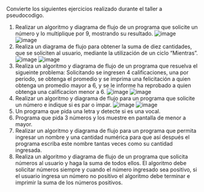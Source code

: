 
Convierte los siguientes ejercicios realizado durante el taller a pseudocodigo.

1. Realizar un algoritmo y diagrama de flujo de un programa que solicite un número y lo multiplique por 9, mostrando su resultado.
![image](https://user-images.githubusercontent.com/102439815/161176156-95d6076f-4511-43d3-acda-ae06f48f8823.png)
![image](https://user-images.githubusercontent.com/102439815/161176238-7e419cf7-8a04-4d9f-bc1b-4dc2bb193c47.png)
2. Realiza un diagrama de flujo para obtener la suma de diez cantidades, que se soliciten al usuario, mediante la utilización de un ciclo “Mientras”. 
![image](https://user-images.githubusercontent.com/102439815/161178014-11639141-9ead-431a-b008-de9ba5cf9328.png)
![image](https://user-images.githubusercontent.com/102439815/161178112-8aa4f075-a3f5-4a29-8a53-4bc9ac35ef31.png)
3. Realiza un algoritmo y diagrama de flujo de un programa que resuelva el sigueinte problema: Solicitando se ingresen 4 calificaciones, una por periodo, se obtenga el promedio y se imprima una felicitación a quien obtenga un promedio mayor a 6, y se le informe ha reprobado a quien obtenga una calificacion menor a 6.
![image](https://user-images.githubusercontent.com/102439815/161179075-74d4c9cf-02fb-4245-a9d1-ded6c095b30b.png)
![image](https://user-images.githubusercontent.com/102439815/161179175-2aa812d7-ae04-4092-b02f-7c555c449dd9.png)
4. Realizar un algoritmo y diagrama de flujo para un programa que solicite un número e indique si es par o impar.
![image](https://user-images.githubusercontent.com/102439815/161181102-b4cd66c0-5451-48ee-87c7-8902c9679779.png)
![image](https://user-images.githubusercontent.com/102439815/161180725-ef0d082b-d1af-44a5-a0f4-c7a688a7b8c6.png)
5. Un programa que pida una letra y detecte si es una vocal.
6. Programa que pida 3 números y los muestre en pantalla de menor a mayor.
7. Realizar un algoritmo y diagrama de flujo para un programa que permita ingresar un nombre y una cantidad numérica para que así después el programa escriba este nombre tantas veces como su cantidad ingresada.
8. Realiza un algoritmo y diagrama de flujo de un programa que solicita números al usuario y haga la suma de todos ellos. El algoritmo debe solicitar números siempre y cuando el número ingresado sea positivo, si el usuario ingresa un número no positivo el algoritmo debe terminar e imprimir la suma de los números positivos.
